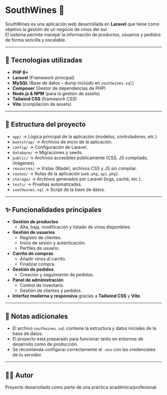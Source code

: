 # SouthWines 🍷

SouthWines es una aplicación web desarrollada en **Laravel** que tiene como objetivo la gestión de un negocio de vinos del sur.  
El sistema permite manejar la información de productos, usuarios y pedidos de forma sencilla y escalable.  

---

## 🚀 Tecnologías utilizadas

- **PHP 8+**  
- **Laravel** (Framework principal)  
- **MySQL** (Base de datos – dump incluido en `southwines.sql`)  
- **Composer** (Gestor de dependencias de PHP)  
- **Node.js & NPM** (para la gestión de assets)  
- **Tailwind CSS** (framework CSS)  
- **Vite** (compilación de assets)  

---

## 📂 Estructura del proyecto

- `app/` → Lógica principal de la aplicación (modelos, controladores, etc.)  
- `bootstrap/` → Archivos de inicio de la aplicación.  
- `config/` → Configuración de Laravel.  
- `database/` → Migraciones y seeds.  
- `public/` → Archivos accesibles públicamente (CSS, JS compilado, imágenes).  
- `resources/` → Vistas (Blade), archivos CSS y JS sin compilar.  
- `routes/` → Rutas de la aplicación (`web.php`, `api.php`).  
- `storage/` → Archivos generados por Laravel (logs, caché, etc.).  
- `tests/` → Pruebas automatizadas.  
- `southwines.sql` → Script de la base de datos.  

---

## ✨ Funcionalidades principales

- **Gestión de productos**  
  - Alta, baja, modificación y listado de vinos disponibles.  
- **Gestión de usuarios**  
  - Registro de clientes.  
  - Inicio de sesión y autenticación.  
  - Perfiles de usuario.  
- **Carrito de compras**  
  - Añadir vinos al carrito.  
  - Finalizar compra.  
- **Gestión de pedidos**  
  - Creación y seguimiento de pedidos.  
- **Panel de administración**  
  - Control de inventario.  
  - Gestión de clientes y pedidos.  
- **Interfaz moderna y responsiva** gracias a **Tailwind CSS** y **Vite**.  

---

## 📌 Notas adicionales

- El archivo `southwines.sql` contiene la estructura y datos iniciales de la base de datos.  
- El proyecto está preparado para funcionar tanto en entornos de desarrollo como de producción.  
- Se recomienda configurar correctamente el `.env` con las credenciales de tu servidor.  

---

## 👨‍💻 Autor

Proyecto desarrollado como parte de una práctica académica/profesional.  
